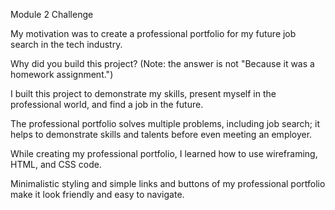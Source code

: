 Module 2 Challenge

My motivation was to create a professional portfolio for my future job search in the tech industry. 

Why did you build this project? (Note: the answer is not "Because it was a homework assignment.")

I built this project to demonstrate my skills, present myself in the professional world, and find a job in the future. 

The professional portfolio solves multiple problems, including job search; it helps to demonstrate skills and talents before even meeting an employer. 

While creating my professional portfolio, I learned how to use wireframing, HTML, and CSS code. 

Minimalistic styling and simple links and buttons of my professional portfolio make it look friendly and easy to navigate. 